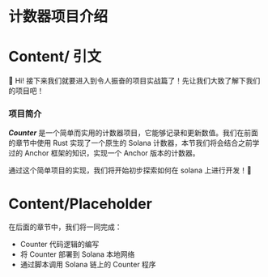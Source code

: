 # 计数器项目介绍

# Content/ 引文

🎉 Hi! 接下来我们就要进入到令人振奋的项目实战篇了！先让我们大致了解下我们的项目吧！

### 项目简介

***Counter*** 是一个简单而实用的计数器项目，它能够记录和更新数值。我们在前面的章节中使用 Rust 实现了一个原生的 Solana 计数器，本节我们将会结合之前学过的 Anchor 框架的知识，实现一个 Anchor 版本的计数器。  

通过这个简单项目的实现，我们将开始初步探索如何在 solana 上进行开发！🚀

# Content/Placeholder

在后面的章节中，我们将一同完成：

- Counter 代码逻辑的编写
- 将 Counter 部署到 Solana 本地网络
- 通过脚本调用 Solana 链上的 Counter 程序